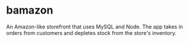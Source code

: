 # bamazon
An Amazon-like storefront that uses MySQL and Node. The app takes in orders from customers and depletes stock from the store's inventory.
